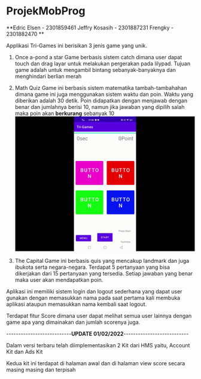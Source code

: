 # ProjekMobProg

**Edric Elsen - 2301859461
Jeffry Kosasih - 2301887231
Frengky - 2301882470 **

Applikasi Tri-Games ini berisikan 3 jenis game yang unik.

1. Once a-pond a star
    Game berbasis sistem catch dimana user dapat touch dan drag layar untuk melakukan pergerakan pada lilypad.
    Tujuan game adalah untuk mengambil bintang sebanyak-banyaknya dan menghindari berlian merah
    
2. Math Quiz
   Game ini berbasis sistem matematika tambah-tambahahan dimana game ini juga menggunakan sistem waktu dan poin.
   Waktu yang diberikan adalah 30 detik.
   Poin didapatkan dengan menjawab dengan benar dan jumlahnya berisi 10, namun jika jawaban yang dipilih salah maka poin akan **berkurang** sebanyak 10
   ![alt text](https://github.com/EdricElsen/ProjekMobProg/blob/main/demo%20gif/Math.gif)
   
3. The Capital
    Game ini berbasis quis yang mencakup landmark dan juga ibukota serta negara-negara.
    Terdapat 5 pertanyaan yang bisa dikerjakan dari 15 pertanyaan yang tersedia.
    Setiap jawaban yang benar maka user akan mendapatkan poin.
    
Aplikasi ini memiliki sistem login dan logout sederhana yang dapat user 
gunakan dengan memasukkan nama pada saat pertama kali membuka aplikasi ataupun memasukkan
nama kembali saat logout.

Terdapat fitur Score dimana user dapat melihat semua user lainnya dengan game apa yang dimainakan dan jumlah scorenya juga.


---------------------------**UPDATE 01/02/2022**---------------------------

Dalam versi terbaru telah diimplementasikan 2 Kit dari HMS yaitu, Account Kit dan Ads Kit

Kedua kit ini terdapat di halaman awal dan di halaman view score secara masing masing dan terpisah
